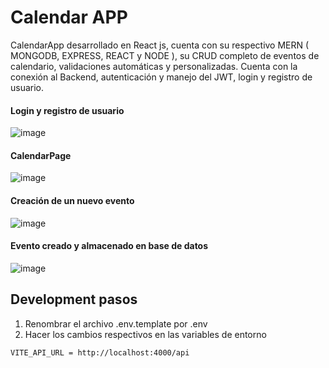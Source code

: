 
# Calendar APP

CalendarApp desarrollado en React js, cuenta con su respectivo MERN ( MONGODB, EXPRESS, REACT y NODE ), su CRUD completo de eventos de calendario, validaciones automáticas y personalizadas.
Cuenta con la conexión al Backend, autenticación y manejo del JWT, login y registro de usuario.


#### Login y registro de usuario 
![image](https://github.com/SantiagoVasquez1099/CalendarApp/assets/73012028/05e232eb-87f8-46f6-8737-c299056e4300)


#### CalendarPage
![image](https://github.com/SantiagoVasquez1099/CalendarApp/assets/73012028/a1d692da-2846-4e2f-99a0-c3d50030dca7)

#### Creación de un nuevo evento
![image](https://github.com/SantiagoVasquez1099/CalendarApp/assets/73012028/3d4f6281-643e-45f3-8eda-ed2485a4f584)

#### Evento creado y almacenado en base de datos
![image](https://github.com/SantiagoVasquez1099/CalendarApp/assets/73012028/2fc53a7e-e3cc-4913-a30f-32fb69e8d560)


## Development pasos
1. Renombrar el archivo .env.template por .env
2. Hacer los cambios respectivos en las variables de entorno


```
VITE_API_URL = http://localhost:4000/api

```
